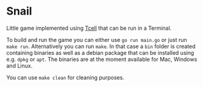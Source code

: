 # Snail

Little game implemented using [Tcell](https://github.com/gdamore/tcell) that can be run in a Terminal.

To build and run the game you can either use `go run main.go` or just run `make run`. 
Alternatively you can run `make`. In that case a `bin` folder is created containing binaries as well as a debian 
package that can be installed using e.g. `dpkg` or `apt`. The binaries are at the moment available for Mac, Windows 
and Linux.  

You can use `make clean` for cleaning purposes.



